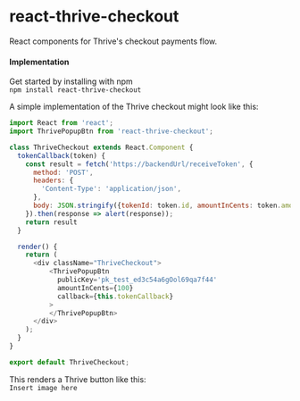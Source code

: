 # react-thrive-checkout
React components for Thrive's checkout payments flow.

#### Implementation

Get started by installing with npm</br>
```npm install react-thrive-checkout```

A simple implementation of the Thrive checkout might look like this:
```javascript
import React from 'react';
import ThrivePopupBtn from 'react-thrive-checkout';

class ThriveCheckout extends React.Component {
  tokenCallback(token) {
    const result = fetch('https://backendUrl/receiveToken', {
      method: 'POST',
      headers: {
        'Content-Type': 'application/json',
      },
      body: JSON.stringify({tokenId: token.id, amountInCents: token.amountInCents}),
    }).then(response => alert(response));
    return result
  }

  render() {
    return (
      <div className="ThriveCheckout">
          <ThrivePopupBtn
            publicKey='pk_test_ed3c54a6gOol69qa7f44'
            amountInCents={100}
            callback={this.tokenCallback}
          >
          </ThrivePopupBtn>
      </div>
    );
  }
}

export default ThriveCheckout;
```

This renders a Thrive button like this:</br>
`Insert image here`
